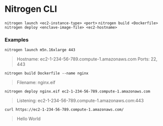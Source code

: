 # Nitrogen CLI

`nitrogen launch <ec2-instance-type> <port>`
`nitrogen build <Dockerfile>`
`nitrogen deploy <enclave-image-file> <ec2-hostname>`

### Examples

`nitrogen launch m5n.16xlarge 443`
> Hostname: ec2-1-234-56-789.compute-1.amazonaws.com
> Ports: 22, 443

`nitrogen build Dockerfile --name nginx`
> Filename: nginx.eif

`nitrogen deploy nginx.eif ec2-1-234-56-789.compute-1.amazonaws.com`
> Listening: ec2-1-234-56-789.compute-1.amazonaws.com:443

`curl https://ec2-1-234-56-789.compute-1.amazonaws.com/`
> Hello World
